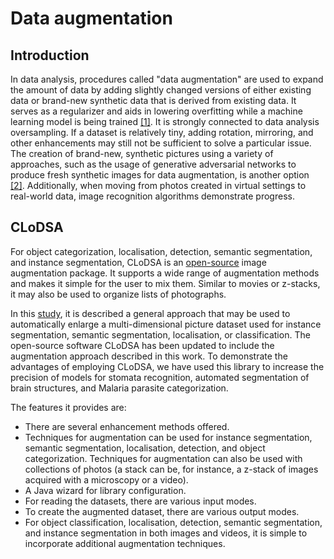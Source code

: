 # Data augmentation

## Introduction

In data analysis, procedures called "data augmentation" are used to expand the amount of data by adding slightly changed versions of either existing data or brand-new synthetic data that is derived from existing data. It serves as a regularizer and aids in lowering overfitting while a machine learning model is being trained [[1]](https://journalofbigdata.springeropen.com/articles/10.1186/s40537-019-0197-0). It is strongly connected to data analysis oversampling.
If a dataset is relatively tiny, adding rotation, mirroring, and other enhancements may still not be sufficient to solve a particular issue. The creation of brand-new, synthetic pictures using a variety of approaches, such as the usage of generative adversarial networks to produce fresh synthetic images for data augmentation, is another option [[2]](https://ieeexplore.ieee.org/document/9199968). Additionally, when moving from photos created in virtual settings to real-world data, image recognition algorithms demonstrate progress.

## CLoDSA

For object categorization, localisation, detection, semantic segmentation, and instance segmentation, CLoDSA is an [open-source](https://github.com/joheras/CLoDSA) image augmentation package. It supports a wide range of augmentation methods and makes it simple for the user to mix them. Similar to movies or z-stacks, it may also be used to organize lists of photographs.

In this [study](https://bmcbioinformatics.biomedcentral.com/articles/10.1186/s12859-019-2931-1), it is described a general approach that may be used to automatically enlarge a multi-dimensional picture dataset used for instance segmentation, semantic segmentation, localisation, or classification. The open-source software CLoDSA has been updated to include the augmentation approach described in this work. To demonstrate the advantages of employing CLoDSA, we have used this library to increase the precision of models for stomata recognition, automated segmentation of brain structures, and Malaria parasite categorization.

The features it provides are:

- There are several enhancement methods offered.
- Techniques for augmentation can be used for instance segmentation, semantic segmentation, localisation, detection, and object categorization. Techniques for augmentation can also be used with collections of photos (a stack can be, for instance, a z-stack of images acquired with a microscopy or a video).
- A Java wizard for library configuration.
- For reading the datasets, there are various input modes.
- To create the augmented dataset, there are various output modes.
- For object classification, localisation, detection, semantic segmentation, and instance segmentation in both images and videos, it is simple to incorporate additional augmentation techniques.